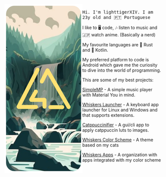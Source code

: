 <p float="left">
  <img src="readme_cover.webp" width="250" align="left">
  <p float="left">
    <samp>
    <br>
Hi. I'm lighttigerXIV. I am 23y old and 🇵🇹 Portuguese

I like to 🖥️ code, 🎶 listen to music and 🇯🇵 watch anime. (Basically a nerd)

My favourite languages are 🦀 Rust and 🤖 Kotlin.

My preferred platform to code is Android which gave me the curiosity to dive into the world of programming.
  
This are some of my best projects:
      
[SimpleMP](https://github.com/lighttigerXIV/SimpleMP-Compose) - A simple music player with Material You in mind.

[Whiskers Launcher](https://github.com/lighttigerXIV/whiskers-launcher) - A keyboard app launcher for Linux and Windows and that supports extensions. 

[Catppuccinifier](https://github.com/lighttigerXIV/catppuccinifier) - A gui/cli app to apply catppuccin luts to images.

[Whiskers Color Scheme](https://github.com/Whiskers-Color-Scheme) - A theme based on my cats

[Whiskers Apps](https://github.com/Whiskers-Apps) - A organization with apps integrated with my color scheme
    </samp>
  </p>
</p>
